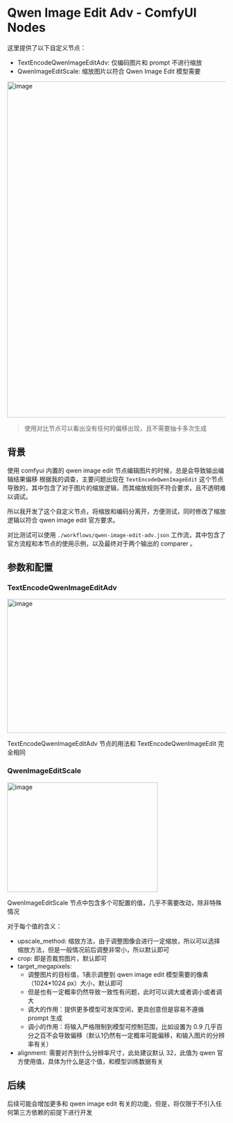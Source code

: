 # Qwen Image Edit Adv - ComfyUI Nodes

这里提供了以下自定义节点：

- TextEncodeQwenImageEditAdv: 仅编码图片和 prompt 不进行缩放
- QwenImageEditScale: 缩放图片以符合 Qwen Image Edit 模型需要

<img width="957" height="773" alt="image" src="https://github.com/user-attachments/assets/c0872af7-2f41-4c88-b822-932c9628d558" />

> 使用对比节点可以看出没有任何的偏移出现，且不需要抽卡多次生成

## 背景

使用 comfyui 内置的 qwen image edit 节点编辑图片的时候，总是会导致输出编辑结果偏移
根据我的调查，主要问题出现在 `TextEncodeQwenImageEdit` 这个节点导致的，其中包含了对于图片的缩放逻辑，而其缩放规则不符合要求，且不透明难以调试。

所以我开发了这个自定义节点，将缩放和编码分离开，方便测试，同时修改了缩放逻辑以符合 qwen image edit 官方要求。

对比测试可以使用 `./workflows/qwen-image-edit-adv.json` 工作流，其中包含了官方流程和本节点的使用示例，以及最终对于两个输出的 comparer 。

## 参数和配置

### TextEncodeQwenImageEditAdv
<img width="521" height="308" alt="image" src="https://github.com/user-attachments/assets/16366f89-4ec1-424f-ac07-d63405ae5319" />

TextEncodeQwenImageEditAdv 节点的用法和 TextEncodeQwenImageEdit 完全相同

### QwenImageEditScale
<img width="347" height="252" alt="image" src="https://github.com/user-attachments/assets/cc4dbc78-e1ed-45e4-9c98-1b2026d87bae" />

QwenImageEditScale 节点中包含多个可配置的值，几乎不需要改动，除非特殊情况

对于每个值的含义：
- upscale_method: 缩放方法，由于调整图像会进行一定缩放，所以可以选择缩放方法，但是一般情况前后调整非常小，所以默认即可
- crop: 即是否裁剪图片，默认即可
- target_megapixels:
  - 调整图片的目标值，1表示调整到 qwen image edit 模型需要的像素（1024*1024 px）大小，默认即可
  - 但是也有一定概率仍然导致一致性有问题，此时可以调大或者调小或者调大
  - 调大的作用：提供更多模型可发挥空间，更具创意但是容易不遵循 prompt 生成
  - 调小的作用：将输入严格限制到模型可控制范围，比如设置为 0.9 几乎百分之百不会导致偏移（默认1仍然有一定概率可能偏移，和输入图片的分辨率有关）
- alignment: 需要对齐到什么分辨率尺寸，此处建议默认 32，此值为 qwen 官方使用值，具体为什么是这个值，和模型训练数据有关

## 后续

后续可能会增加更多和 qwen image edit 有关的功能，但是，将仅限于不引入任何第三方依赖的前提下进行开发
